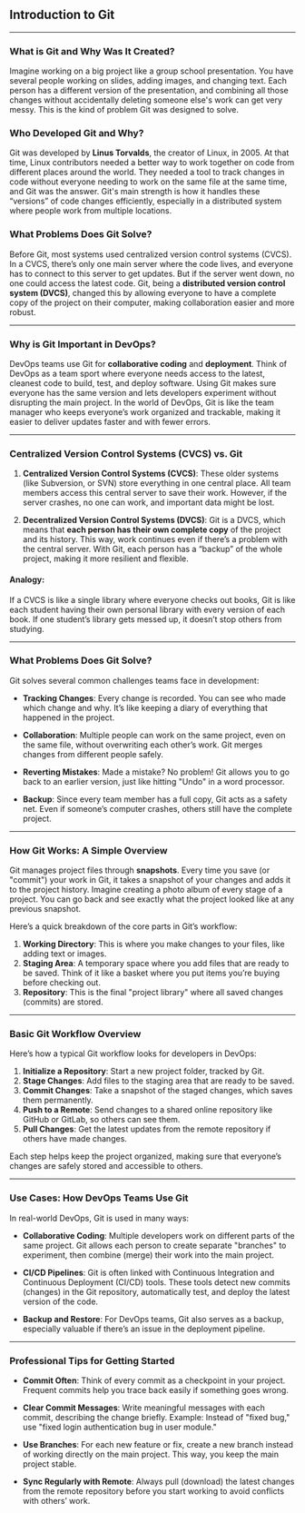 ## **Introduction to Git**

---

### **What is Git and Why Was It Created?**

Imagine working on a big project like a group school presentation. You have several people working on slides, adding images, and changing text. Each person has a different version of the presentation, and combining all those changes without accidentally deleting someone else's work can get very messy. This is the kind of problem Git was designed to solve.

### **Who Developed Git and Why?**

Git was developed by **Linus Torvalds**, the creator of Linux, in 2005. At that time, Linux contributors needed a better way to work together on code from different places around the world. They needed a tool to track changes in code without everyone needing to work on the same file at the same time, and Git was the answer. Git's main strength is how it handles these “versions” of code changes efficiently, especially in a distributed system where people work from multiple locations.

### **What Problems Does Git Solve?**

Before Git, most systems used centralized version control systems (CVCS). In a CVCS, there’s only one main server where the code lives, and everyone has to connect to this server to get updates. But if the server went down, no one could access the latest code. Git, being a **distributed version control system (DVCS)**, changed this by allowing everyone to have a complete copy of the project on their computer, making collaboration easier and more robust.

---

### **Why is Git Important in DevOps?**

DevOps teams use Git for **collaborative coding** and **deployment**. Think of DevOps as a team sport where everyone needs access to the latest, cleanest code to build, test, and deploy software. Using Git makes sure everyone has the same version and lets developers experiment without disrupting the main project. In the world of DevOps, Git is like the team manager who keeps everyone’s work organized and trackable, making it easier to deliver updates faster and with fewer errors.

---

### **Centralized Version Control Systems (CVCS) vs. Git**

1. **Centralized Version Control Systems (CVCS)**: These older systems (like Subversion, or SVN) store everything in one central place. All team members access this central server to save their work. However, if the server crashes, no one can work, and important data might be lost.

2. **Decentralized Version Control Systems (DVCS)**: Git is a DVCS, which means that **each person has their own complete copy** of the project and its history. This way, work continues even if there’s a problem with the central server. With Git, each person has a “backup” of the whole project, making it more resilient and flexible.

#### **Analogy**: 
If a CVCS is like a single library where everyone checks out books, Git is like each student having their own personal library with every version of each book. If one student’s library gets messed up, it doesn’t stop others from studying.

---

### **What Problems Does Git Solve?**

Git solves several common challenges teams face in development:

- **Tracking Changes**: Every change is recorded. You can see who made which change and why. It’s like keeping a diary of everything that happened in the project.

- **Collaboration**: Multiple people can work on the same project, even on the same file, without overwriting each other’s work. Git merges changes from different people safely.

- **Reverting Mistakes**: Made a mistake? No problem! Git allows you to go back to an earlier version, just like hitting "Undo" in a word processor.

- **Backup**: Since every team member has a full copy, Git acts as a safety net. Even if someone’s computer crashes, others still have the complete project.

---

### **How Git Works: A Simple Overview**

Git manages project files through **snapshots**. Every time you save (or "commit") your work in Git, it takes a snapshot of your changes and adds it to the project history. Imagine creating a photo album of every stage of a project. You can go back and see exactly what the project looked like at any previous snapshot.

Here’s a quick breakdown of the core parts in Git’s workflow:

1. **Working Directory**: This is where you make changes to your files, like adding text or images.
2. **Staging Area**: A temporary space where you add files that are ready to be saved. Think of it like a basket where you put items you’re buying before checking out.
3. **Repository**: This is the final "project library" where all saved changes (commits) are stored.

---

### **Basic Git Workflow Overview**

Here’s how a typical Git workflow looks for developers in DevOps:

1. **Initialize a Repository**: Start a new project folder, tracked by Git.
2. **Stage Changes**: Add files to the staging area that are ready to be saved.
3. **Commit Changes**: Take a snapshot of the staged changes, which saves them permanently.
4. **Push to a Remote**: Send changes to a shared online repository like GitHub or GitLab, so others can see them.
5. **Pull Changes**: Get the latest updates from the remote repository if others have made changes.

Each step helps keep the project organized, making sure that everyone’s changes are safely stored and accessible to others.

---

### **Use Cases: How DevOps Teams Use Git**

In real-world DevOps, Git is used in many ways:

- **Collaborative Coding**: Multiple developers work on different parts of the same project. Git allows each person to create separate "branches" to experiment, then combine (merge) their work into the main project.
  
- **CI/CD Pipelines**: Git is often linked with Continuous Integration and Continuous Deployment (CI/CD) tools. These tools detect new commits (changes) in the Git repository, automatically test, and deploy the latest version of the code.

- **Backup and Restore**: For DevOps teams, Git also serves as a backup, especially valuable if there’s an issue in the deployment pipeline.

---

### **Professional Tips for Getting Started**

- **Commit Often**: Think of every commit as a checkpoint in your project. Frequent commits help you trace back easily if something goes wrong.
  
- **Clear Commit Messages**: Write meaningful messages with each commit, describing the change briefly. Example: Instead of "fixed bug," use "fixed login authentication bug in user module."

- **Use Branches**: For each new feature or fix, create a new branch instead of working directly on the main project. This way, you keep the main project stable.

- **Sync Regularly with Remote**: Always pull (download) the latest changes from the remote repository before you start working to avoid conflicts with others’ work.
